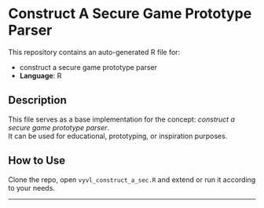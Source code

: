# Construct A Secure Game Prototype Parser

This repository contains an auto-generated R file for:

- construct a secure game prototype parser
- **Language**: R

## Description

This file serves as a base implementation for the concept: *construct a secure game prototype parser*.  
It can be used for educational, prototyping, or inspiration purposes.

## How to Use

Clone the repo, open `vyvl_construct_a_sec.R` and extend or run it according to your needs.

---


